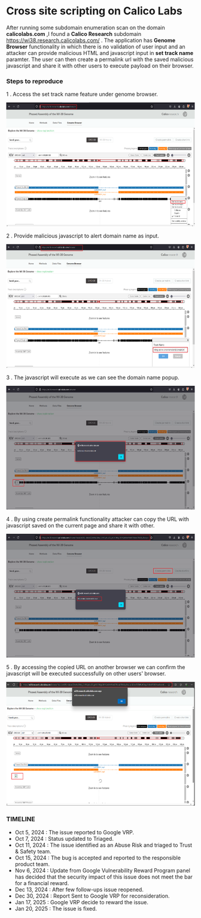 
# Cross site scripting on Calico Labs

After running some subdomain enumeration scan on the domain **calicolabs.com** ,I found a **Calico Research** subdomain https://wi38.research.calicolabs.com/ . The application has **Genome Browser** functionality in which there is no validation of user input and an attacker can provide malicious HTML and javascript input in **set track name** paramter. The user can then create a permalink url with the saved malicious javascript and share it with other users to execute payload on their browser.

### Steps to reproduce

1 . Access the set track name feature under genome browser.

 <img src="/assets/images/calico-xss/1.png" alt="Step 1" width="600" height="331"> 

2 . Provide malicious javascript to alert domain name as input.

 <img src="/assets/images/calico-xss/2.png" alt="Step 2" width="600" height="331"> 

3 . The javascript will execute as we can see the domain name popup.

 <img src="/assets/images/calico-xss/3.png" alt="Step 3" width="600" height="331">

4 . By using create permalink functionality attacker can copy the URL with javascript saved on the current page and share it with other.

 <img src="/assets/images/calico-xss/4.png" alt="Step 4" width="600" height="331">

5 . By accessing the copied URL on another browser we can confirm the javascript will be executed successfully on other users' browser.

 <img src="/assets/images/calico-xss/5.png" alt="Step 5" width="600" height="331">


### TIMELINE

- Oct 5, 2024 : The issue reported to Google VRP.
- Oct 7, 2024 : Status updated to Triaged.
- Oct 11, 2024 : The issue identified as an Abuse Risk and triaged to Trust & Safety team.
- Oct 15, 2024 : The bug is accepted and reported to the responsible product team.
- Nov 6, 2024 : Update from Google Vulnerability Reward Program panel has decided that the security impact of this issue does not meet the bar for a financial reward.
- Dec 13, 2024 : After few follow-ups issue reopened.
- Dec 30, 2024 : Report Sent to Google VRP for reconsideration.
- Jan 17, 2025 : Google VRP decide to reward the issue.
- Jan 20, 2025 : The issue is fixed.